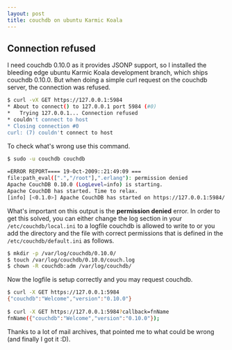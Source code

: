 ```yaml
--- 
layout: post
title: couchdb on ubuntu Karmic Koala
---
```

## Connection refused

I need couchdb 0.10.0 as it provides JSONP support, so I installed the bleeding edge ubuntu Karmic Koala development branch, which ships couchdb 0.10.0. But when doing a simple curl request on the couchdb server, the connection was refused.

```bash
$ curl -vX GET https://127.0.0.1:5984
* About to connect() to 127.0.0.1 port 5984 (#0)
*   Trying 127.0.0.1... Connection refused
* couldn't connect to host
* Closing connection #0
curl: (7) couldn't connect to host
```

To check what's wrong use this command.

```bash
$ sudo -u couchdb couchdb
 
=ERROR REPORT==== 19-Oct-2009::21:49:09 ===
file:path_eval([".","/root"],".erlang"): permission denied
Apache CouchDB 0.10.0 (LogLevel=info) is starting.
Apache CouchDB has started. Time to relax.
[info] [<0.1.0>] Apache CouchDB has started on https://127.0.0.1:5984/
```

What's important on this output is the **permission denied** error. In order to get this solved, you can either change the log section in your `/etc/couchdb/local.ini` to a logfile couchdb is allowed to write to or you add the directory and the file with correct permissions that is defined in the `/etc/couchdb/default.ini` as follows.

```bash
$ mkdir -p /var/log/couchdb/0.10.0/
$ touch /var/log/couchdb/0.10.0/couch.log 
$ chown -R couchdb:adm /var/log/couchdb/
```

Now the logfile is setup correctly and you may request couchdb.

```bash
$ curl -X GET https://127.0.0.1:5984
{"couchdb":"Welcome","version":"0.10.0"}
 
$ curl -X GET https://127.0.0.1:5984?callback=fnName
fnName({"couchdb":"Welcome","version":"0.10.0"});
```

Thanks to a lot of mail archives, that pointed me to what could be wrong (and finally I got it :D).
